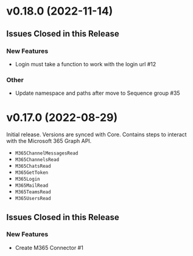 # v0.18.0 (2022-11-14)

## Issues Closed in this Release

### New Features

- Login must take a function to work with the login url #12

### Other

- Update namespace and paths after move to Sequence group #35

# v0.17.0 (2022-08-29)

Initial release. Versions are synced with Core. Contains steps to interact
with the Microsoft 365 Graph API.

- `M365ChannelMessagesRead`
- `M365ChannelsRead`
- `M365ChatsRead`
- `M365GetToken`
- `M365Login`
- `M365MailRead`
- `M365TeamsRead`
- `M365UsersRead`

## Issues Closed in this Release

### New Features

- Create M365 Connector #1

